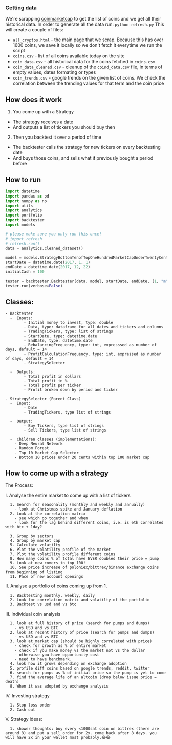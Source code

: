 ### Getting data
We're scrapping [coinmarketcap](coinmarketcap.com) to get the list of coins and we get all their historical data. 
In order to generate all the data run: ` python refresh.py `
This will create a couple of files:
- `all_cryptos.html` - the main page that we scrap. Because this has over 1600 coins, we save it locally so we don't fetch it everytime we run the script
- `coins.csv` - list of all coins available today on the site
- `coin_data.csv` - all historical data for the coins fetched in `coins.csv`
- `coin_data_cleaned.csv` - cleanup of the `coind_data.csv` file, in terms of empty values, dates formating or types
- `coin_trends.csv` - google trends on the given list of coins. We check the correlation between the trending values for that term and the coin price

## How does it work
1. You come up with a Strategy  
  - The strategy receives a date
  - And outputs a list of tickers you should buy then

2. Then you backtest it over a period of time
  - The backtester calls the strategy for new tickers on every backtesting date
  - And buys those coins, and sells what it previously bought a period before

## How to run

```py
import datetime
import pandas as pd
import numpy as np
import utils
import analytics
import portfolio
import backtester
import models

# please make sure you only run this once!
# import refresh
# refresh.run()
data = analytics.cleaned_dataset()

model = models.StrategyBottomTenofTopOneHundredMarketCapUnderTwentyCents(data)
startDate = datetime.date(2017, 1, 1)
endDate = datetime.date(2017, 12, 22)
initialCash = 100

tester = backtester.Backtester(data, model, startDate, endDate, (1, "m"), initialCash)
tester.run(verbose=False)

```

## Classes:
    - Backtester
      -  Inputs:
            - Initial money to invest, type: double
            - Data, type: dataframe for all dates and tickers and columns
            - TradingTickers, type: list of strings
            - StartDate, type: datetime.date
            - EndDate, type: datetime.date
            - RebalancingFrequency, type: int, expresssed as number of days, default = 14
            - ProfitCalculationFrequency, type: int, expressed as number of days, default = 14
            - StrategySelector

      -  Outputs:
            - Total profit in dollars
            - Total profit in %
            - Total profit per ticker
            - Profit broken down by period and ticker

    - StrategySelector (Parent Class)
      -  Input:
            - Date
            - TradingTickers, type list of strings
      
      -  Output:
            - Buy Tickers, type list of strings
            - Sell Tickers, type list of strings

      -  Children classes (implementations):
        - Deep Neural Network
        - Random Forest
        - Top 10 Market Cap Selector
        - Bottom 10 prices under 20 cents within top 100 market cap

## How to come up with a strategy

The Process:

I. Analyse the entire market to come up with a list of tickers
```
  1. Search for seasonality (monthly and weekly and annually)
    - look at Christmas spike and January deflation
  2. Look at the correlation matrix
    - see which go together and when
    - look for the lag behind different coins, i.e. is eth correlated with btc + 1day?

  3. Group by sectors
  4. Group by market cap
  5. Calculate volatilty
  6. Plot the volatility profile of the market
  7. Plot the volatility profile different coins
  8. How many coins % of total have EVER doubled their price = pump
  9. Look at new comers in top 100!
  10. See price increase of poloniex/bittrex/binance exchange coins from beginning of listing
  11. Pace of new account openings
```
II. Analyse a portfolio of coins coming up from 1.
```
  1. Backtesting monthly, weekly, daily
  2. Look for correlation matrix and volatilty of the portfolio
  3. Backtest vs usd and vs btc
```

III. Individual coin analysis
```
  1. look at full history of price (search for pumps and dumps)
    - vs USD and vs BTC
  2. look at recent history of price (search for pumps and dumps)
    - vs USD and vs BTC
  3. look at market cap (should be highly correlated with price)
    - check for growth as % of entire market
    - check if you make money vs the market not vs the dollar
    - otherwise you have opportunity cost
    - need to have benchmark.
  4. look how it grows depending on exchange adoption
  5. profile diff coins based on google trends, reddit, twitter
  6. search for pumps as % of initial price so the pump is yet to come
  7. find the average life of an altcoin (drop below issue price = death)
  8. When it was adopted by exchange analysis
```

IV. Investing strategy
```
  1. Stop loss order
  2. Cash out
```

V. Strategy ideas:
```
  1. shower thoughts: buy every <1000sat coin on bittrex (there are around 8) and put a sell order for 2x. come back after 8 days. you will have 2x in your wallet most probably.😂😂
```
